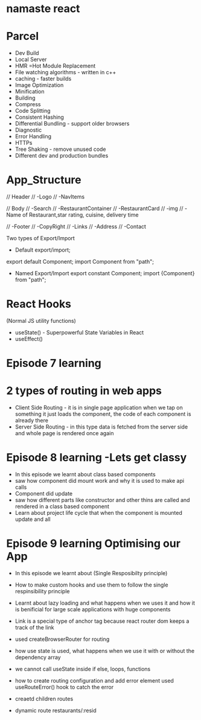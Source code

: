 # namaste react

# Parcel
- Dev Build
- Local Server
- HMR =Hot Module Replacement
- File watching algorithms - written in c++
- caching - faster builds
- Image Optimization
- Minification
- Building 
- Compress
- Code Splitting
- Consistent Hashing
- Differential Bundling - support older browsers
- Diagnostic
- Error Handling 
- HTTPs
- Tree Shaking - remove unused code
- Different dev and production bundles

# App_Structure

// Header
// -Logo 
// -NavItems 

// Body
// -Search
// -RestaurantContainer
// -RestaurantCard
//     -img
//     -Name of Restaurant,star rating, cuisine, delivery time
       
// -Footer
// -CopyRight
// -Links
// -Address
// -Contact

Two types of Export/Import

- Default export/import;

export default Component;
import Component from "path";

- Named Export/Import
export constant Component;
import {Component} from "path";

# React Hooks
 (Normal JS utility functions)
- useState() - Superpowerful State Variables in React
- useEffect()


# Episode 7 learning

# 2 types of routing  in web apps
- Client Side Routing - it is in single page application when we tap on something it just loads the component, the code of each component is already there 
- Server Side Routing - in this type data is fetched from the server side and whole page is rendered once again

# Episode 8 learning -Lets get classy

- In this episode we learnt about class based components
- saw how component did mount work and why it is used to make api calls
- Component did update
- saw how different parts like constructor and other thins are called and rendered in a class based component 
- Learn about project life cycle that when the component is mounted update and all


# Episode 9 learning Optimising our App

- In this episode we learnt about (Single Resposibilty principle)
- How to make custom hooks and use them to follow the single respinsibility principle
- Learnt about lazy loading and what happens when we uses it and how it is benificial for large scale applications with huge components





 

 - Link is a special type of anchor tag because react router dom keeps a track of the link 
 - used createBrowserRouter for routing 
 - how use state is used, what happens when we use it with or without the dependency array
 - we cannot call useState inside if else, loops,  functions
 - how to create routing configuration and add error element used useRouteError() hook to catch the error
 - creaetd children routes
 - dynamic route restaurants/:resid 